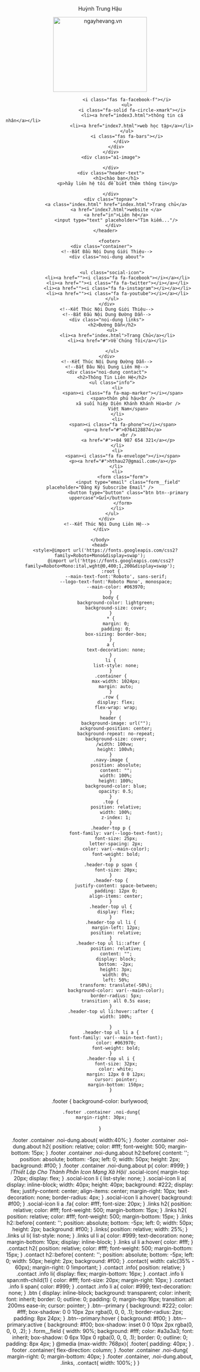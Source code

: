 
<html lang="en">
    <head> 
    <meta charset="UTF-8">
    <meta http-equiv="X-UA-Compatible" content="IE-edge">
    <meta name="viewport" content="width-device-width, initial-scale-1.0">
    <script src="http://kit.fontawesome.com/54f0cb7e4a.js" crossorigin="amonyus"></script>
    <link rel="stylesheet" href="style.css">
    <title>web cá nhân</title>
    </head>
    <body>
        <header>
            <div class="top">
                <div class="container">
                    <div class="header-top row">
                        <p>Huỳnh Trung Hậu</p>
                                                <img src="https://ngayhevang.vn/wp-content/uploads/2021/03/thap-tram-huong-nha-trang-5.jpg" alt="ngayhevang.vn" width="250" height="200">

                        <i class="fas fa-facebook-f"></i>
                        <ul>
                            <i class="fa-solid fa-circle-xmark"></i>
                            <li><a href="index3.html">thông tin cá nhân</a></li>                                                            
                            <li><a href="index7.html">web học tập</a></li>                                                       
                        </ul>
                        <i class="fas fa-bars"></i>
                    </div>
                </div>
            </div>
            <div class="a1-image">
    
            </div>
            <div class="header-text">
                <h1>chào bạn</h1>
                 <p>hãy liên hệ tôi để biết thêm thông tin</p>
                 
            </div>
            <div class="topnav">
                <a class="index.html" href="index.html">Trang chủ</a>
                <a href="index7.html">website </a>
                <a href="in">Liên hệ</a>
                <input type="text" placeholder="Tìm kiếm..."/>
              </div>
        </header>
        
           <footer>
     <div class="container">
         <!--Bắt Đầu Nội Dung Giới Thiệu-->
         <div class="noi-dung about">
            
             
             <ul class="social-icon">
                 <li><a href=""><i class="fa fa-facebook"></i></a></li>
                 <li><a href=""><i class="fa fa-twitter"></i></a></li>
                 <li><a href=""><i class="fa fa-instagram"></i></a></li>
                 <li><a href=""><i class="fa fa-youtube"></i></a></li>
             </ul>
         </div>
         <!--Kết Thúc Nội Dung Giới Thiệu-->
         <!--Bắt Đầu Nội Dung Đường Dẫn-->
         <div class="noi-dung links">
             <h2>Đường Dẫn</h2>
             <ul>
                 <li><a href="index.html">Trang Chủ</a></li>
                 <li><a href="#">Về Chúng Tôi</a></li>
                 
             </ul>
         </div>
         <!--Kết Thúc Nội Dung Đường Dẫn-->
         <!--Bắt Đâu Nội Dung Liên Hệ-->
         <div class="noi-dung contact">
             <h2>Thông Tin Liên Hệ</h2>
             <ul class="info">
                 <li>
                     <span><i class="fa fa-map-marker"></i></span>
                     <span>thôn phú hậu<br />
                         xã suối hiệp Diên Khánh Khánh Hòa<br />
                         Việt Nam</span>
                 </li>
                 <li>
                     <span><i class="fa fa-phone"></i></span>
                     <p><a href="#">0764128874</a>
                         <br />
                         <a href="#">+84 987 654 321</a></p>
                 </li>
                 <li>
                     <span><i class="fa fa-envelope"></i></span>
                     <p><a href="#">hthau27@gmail.com</a></p>
                </li>
                 <li>
                     <form class="form">
                         <input type="email" class="form__field" placeholder="Đăng Ký Subscribe Email" />
                         <button type="button" class="btn btn--primary  uppercase">Gửi</button>
                     </form>
                 </li>
             </ul>
         </div>
         <!--Kết Thúc Nội Dung Liên Hệ-->
     </div>
 </footer>
               
        
        
    </body>
    <head>
        <style>@import url('https://fonts.googleapis.com/css2?family=Roboto+Mono&display=swap');
            @import url('https://fonts.googleapis.com/css2?family=Roboto+Mono:ital,wght@0,400;1,200&display=swap');
            :root {
                --main-text-font:'Roboto', sans-serif;
                --logo-text-font:'Roboto Mono', monospace;
                --main-color: #063970;
            }
            body {
                background-color: lightgreen;
                background-size: cover;
            }
            * {
                margin: 0;
                padding: 0;
                box-sizing: border-box;
            }
            a {
                text-decoration: none;
            }
            li {
                list-style: none;
            }
            .container {
                max-width: 1024px;
                margin: auto;
            }
            .row {
                display: flex;
                flex-wrap: wrap;
            }
            header {
                background-image: url("");
                ackground-position: center;
                background-repeat: no-repeat;
                background-size: cover;
               /width: 100vw;
                height: 100vh;
            }
            .navy-image {
                position: absolute;
                content: "";
                width: 100%;
                height: 100%;
                background-color: blue;
                opacity: 0.5;
            }
            .top {
                position: relative;
                width: 100%;
                z-index: 1;
            }
            .header-top p {
                font-family: var(--logo-text-font);
                font-size: 25px;
                letter-spacing: 2px;
                color: var(--main-color);
                font-weight: bold;
            }
            .header-top p span {
                font-size: 20px;
            }
            .header-top {
                justify-content: space-between;
                padding: 12px 0;
                align-items: center;
            }
            .header-top ul {
                display: flex;
            }
            .header-top ul li {
                margin-left: 12px;
                position: relative;
            }
            .header-top ul li::after {
                position: relative;
                content: "";
                display: block;
                bottom: -2px;
                height: 3px;
                width: 0%;
                left: 50%;
                transform: translate(-50%);
                background-color: var(--main-color);
                border-radius: 5px;
                transition: all 0.5s ease;
            }
            .header-top ul li:hover::after {
                width: 100%;
            
            }
            .header-top ul li a {
                font-family: var(--main-text-font);
                color: #063970;
                font-weight: bold;
            }
            .header-top ul i {
                font-size: 32px;
                color: white;
                margin: 12px 0 0 12px;
                cursor: pointer;
                margin-bottom: 150px;
            }
.footer {
          background-color: burlywood;
           

     .footer .container .noi-dung{
     margin-right: 30px;
 }
 
.footer  .container .noi-dung.about{
     width:40%;
 }
 .footer .container .noi-dung.about h2{
     position: relative;
     color: #fff;
     font-weight: 500;
     margin-bottom: 15px;
 }
 .footer .container .noi-dung.about h2:before{
     content: '';
     position: absolute;
     bottom: -5px;
     left: 0;
     width: 50px;
     height: 2px;
     background: #f00;
 }
.footer .container .noi-dung.about p{
     color: #999;
 }
 /*Thiết Lập Cho Thành Phần Icon Mạng Xã Hội*/
 .social-icon{
     margin-top: 20px;
     display: flex;
 }
.social-icon li {
     list-style: none;
 }
 .social-icon li a{
     display: inline-block;
     width: 40px;
     height: 40px;
     background: #222;
     display: flex;
     justify-content: center;
     align-items: center;
     margin-right: 10px;
     text-decoration: none;
     border-radius: 4px;
 }
.social-icon li a:hover{
     background: #f00;
 }
.social-icon li a .fa{
     color: #fff;
     font-size: 20px;
 }
.links h2{
     position: relative;
     color: #fff;
     font-weight: 500;
     margin-bottom: 15px;
 }
.links h2{
     position: relative;
     color: #fff;
     font-weight: 500;
     margin-bottom: 15px;
 }
.links h2::before{
     content: '';
     position: absolute;
     bottom: -5px;
     left: 0;
     width: 50px;
     height: 2px;
     background: #f00;
 }
.links{
    position: relative;
    width: 25%;
 }
 .links ul li{
     list-style: none;
 }
 .links ul li a{
     color: #999;
     text-decoration: none;
     margin-bottom: 10px;
     display: inline-block;
 }
.links ul li a:hover{
     color: #fff;
 }
 .contact h2{
     position: relative;
     color: #fff;
     font-weight: 500;
     margin-bottom: 15px;
 }
.contact h2::before{
     content: '';
     position: absolute;
     bottom: -5px;
     left: 0;
     width: 50px;
     height: 2px;
     background: #f00;
 }
.contact{
     width: calc(35% - 60px);
     margin-right: 0 !important;
 }
.contact .info{
     position: relative;
 }
 .contact .info li{
     display: flex;
     margin-bottom: 16px;
 }
 .contact .info li span:nth-child(1) {
     color: #fff;
     font-size: 20px;
     margin-right: 10px;
 }
.contact .info li span{
     color: #999;
 }
.contact .info li a{
     color: #999;
     text-decoration: none;
 }
 .btn {
     display: inline-block;
     background: transparent;
     color: inherit;
     font: inherit;
     border: 0;
     outline: 0;
     padding: 0;
     margin-top:16px;
     transition: all 200ms ease-in;
     cursor: pointer;
 }
 .btn--primary {
     background: #222;
     color: #fff;
     box-shadow: 0 0 10px 2px rgba(0, 0, 0, .1);
     border-radius: 2px;
     padding: 8px 24px;
 }
 .btn--primary:hover {
     background: #f00;
 }
 .btn--primary:active {
     background: #f00;
     box-shadow: inset 0 0 10px 2px rgba(0, 0, 0, .2);
 }
.form__field {
     width: 90%;
     background: #fff;
     color: #a3a3a3;
     font: inherit;
     box-shadow: 0 6px 10px 0 rgba(0, 0, 0, .1);
     border: 0;
     outline: 0;
     padding: 8px 4px;
 }
 @media  (max-width: 768px){
     .footer{
         padding: 40px;
              }
    . footer .container{
         flex-direction: column;
     }
     .footer .container .noi-dung{
         margin-right: 0;
         margin-bottom: 40px;
     }
     .footer .container, .noi-dung.about, .links, .contact{
         width: 100%;
     }
 }
              </style>
    </head>
    
